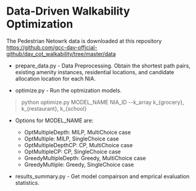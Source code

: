 # Data-Driven Walkability Optimization

The Pedestrian Netowrk data is downloaded at this repository https://github.com/gcc-dav-official-github/dav_cot_walkability/tree/master/data

* prepare_data.py - Data Preprocessing. Obtain the shortest path pairs, existing amenity instances, residential locations, and candidate allocation location for each NIA.

* optimize.py - Run the optmization models.
>  python optimize.py MODEL_NAME NIA_ID --k_array k_{grocery}, k_{restaurant}, k_{school}
>  
  * Options for MODEL_NAME are:
    * OptMultipleDepth: MILP, MultiChoice case
    * OptMultiple: MILP, SingleChoice case
    * OptMultipleDepthCP: CP, MultiChoice case
    * OptMultipleCP: CP, SingleChoice case
    * GreedyMultipleDepth: Greedy, MultiChoice case
    * GreedyMultiple: Greedy, SingleChoice case

* results_summary.py - Get model compairson and emprical evaluation statistics.

